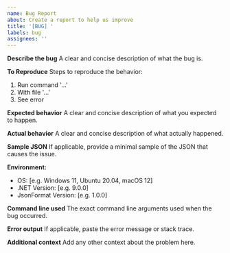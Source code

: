 ```yaml
---
name: Bug Report
about: Create a report to help us improve
title: '[BUG] '
labels: bug
assignees: ''
---
```


**Describe the bug**
A clear and concise description of what the bug is.

**To Reproduce**
Steps to reproduce the behavior:
1. Run command '...'
2. With file '...'
3. See error

**Expected behavior**
A clear and concise description of what you expected to happen.

**Actual behavior**
A clear and concise description of what actually happened.

**Sample JSON**
If applicable, provide a minimal sample of the JSON that causes the issue.

**Environment:**
 - OS: [e.g. Windows 11, Ubuntu 20.04, macOS 12]
 - .NET Version: [e.g. 9.0.0]
 - JsonFormat Version: [e.g. 1.0.0]

**Command line used**
The exact command line arguments used when the bug occurred.

**Error output**
If applicable, paste the error message or stack trace.

**Additional context**
Add any other context about the problem here.